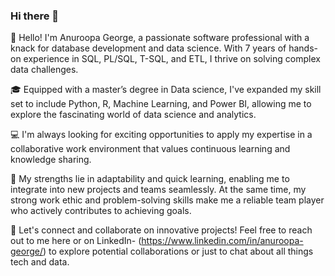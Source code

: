 ### Hi there 👋

👋 Hello! I'm Anuroopa George, a passionate software professional with a knack for database development and data science. With 7 years of hands-on experience in SQL, PL/SQL, T-SQL, and ETL, I thrive on solving complex data challenges.

🎓 Equipped with a master’s degree in Data science, I've expanded my skill set to include Python, R, Machine Learning, and Power BI, allowing me to explore the fascinating world of data science and analytics.

💻 I'm always looking for exciting opportunities to apply my expertise in a collaborative work environment that values continuous learning and knowledge sharing.

🌟 My strengths lie in adaptability and quick learning, enabling me to integrate into new projects and teams seamlessly. At the same time, my strong work ethic and problem-solving skills make me a reliable team player who actively contributes to achieving goals.

🚀 Let's connect and collaborate on innovative projects! Feel free to reach out to me here or on LinkedIn- (https://www.linkedin.com/in/anuroopa-george/) to explore potential collaborations or just to chat about all things tech and data.
